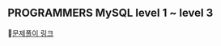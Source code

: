 ## PROGRAMMERS MySQL level 1 ~ level 3

🔗[문제풀이 링크](https://www.notion.so/PROGRAMMERS-bee96802e46c4131b7104211a2176ae4?pvs=4)
